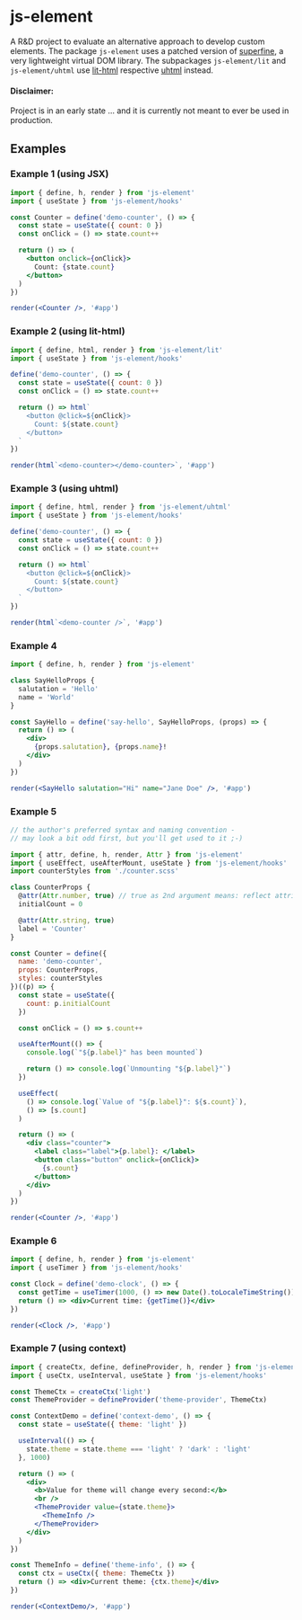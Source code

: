 # js-element

A R&D project to evaluate an alternative approach to develop custom elements.
The package `js-element` uses a patched version of [superfine](https://github.com/jorgebucaran/superfine), a very lightweight virtual DOM library.
The subpackages `js-element/lit` and `js-element/uhtml` use [lit-html](https://lit-html.polymer-project.org/) respective [uhtml](https://github.com/WebReflection/uhtml) instead.

#### Disclaimer:

Project is in an early state ...
and it is currently not meant to ever be used in production.

## Examples

### Example 1 (using JSX)

```jsx
import { define, h, render } from 'js-element'
import { useState } from 'js-element/hooks'

const Counter = define('demo-counter', () => {
  const state = useState({ count: 0 })
  const onClick = () => state.count++

  return () => ( 
    <button onclick={onClick}>
      Count: {state.count}
    </button>
  )
})

render(<Counter />, '#app')
```

### Example 2 (using lit-html)

```js
import { define, html, render } from 'js-element/lit'
import { useState } from 'js-element/hooks'

define('demo-counter', () => {
  const state = useState({ count: 0 })
  const onClick = () => state.count++

  return () => html`
    <button @click=${onClick}>
      Count: ${state.count}
    </button>
  `
})

render(html`<demo-counter></demo-counter>`, '#app')
```

### Example 3 (using uhtml)

```js
import { define, html, render } from 'js-element/uhtml'
import { useState } from 'js-element/hooks'

define('demo-counter', () => {
  const state = useState({ count: 0 })
  const onClick = () => state.count++

  return () => html`
    <button @click=${onClick}>
      Count: ${state.count}
    </button>
  `
})

render(html`<demo-counter />`, '#app')
```

### Example 4

```jsx
import { define, h, render } from 'js-element'

class SayHelloProps {
  salutation = 'Hello'
  name = 'World'
}

const SayHello = define('say-hello', SayHelloProps, (props) => {
  return () => (
    <div>
      {props.salutation}, {props.name}!
    </div>
  )
})

render(<SayHello salutation="Hi" name="Jane Doe" />, '#app')
```

### Example 5

```jsx
// the author's preferred syntax and naming convention -
// may look a bit odd first, but you'll get used to it ;-)

import { attr, define, h, render, Attr } from 'js-element'
import { useEffect, useAfterMount, useState } from 'js-element/hooks'
import counterStyles from './counter.scss'

class CounterProps {
  @attr(Attr.number, true) // true as 2nd argument means: reflect attribute
  initialCount = 0

  @attr(Attr.string, true)
  label = 'Counter'
}

const Counter = define({
  name: 'demo-counter',
  props: CounterProps,
  styles: counterStyles
})((p) => {
  const state = useState({
    count: p.initialCount
  })

  const onClick = () => s.count++

  useAfterMount(() => {
    console.log(`"${p.label}" has been mounted`)

    return () => console.log(`Unmounting "${p.label}"`)
  })

  useEffect(
    () => console.log(`Value of "${p.label}": ${s.count}`),
    () => [s.count]
  )

  return () => (
    <div class="counter">
      <label class="label">{p.label}: </label>
      <button class="button" onclick={onClick}>
        {s.count}
      </button>
    </div>
  )
})

render(<Counter />, '#app')
```

### Example 6

```jsx
import { define, h, render } from 'js-element'
import { useTimer } from 'js-element/hooks'

const Clock = define('demo-clock', () => {
  const getTime = useTimer(1000, () => new Date().toLocaleTimeString())
  return () => <div>Current time: {getTime()}</div>
})

render(<Clock />, '#app')
```

### Example 7 (using context)

```jsx
import { createCtx, define, defineProvider, h, render } from 'js-element'
import { useCtx, useInterval, useState } from 'js-element/hooks'

const ThemeCtx = createCtx('light')
const ThemeProvider = defineProvider('theme-provider', ThemeCtx)

const ContextDemo = define('context-demo', () => {
  const state = useState({ theme: 'light' })

  useInterval(() => {
    state.theme = state.theme === 'light' ? 'dark' : 'light'
  }, 1000)

  return () => (
    <div>
      <b>Value for theme will change every second:</b>
      <br />
      <ThemeProvider value={state.theme}>
        <ThemeInfo />
      </ThemeProvider>
    </div>
  )
})

const ThemeInfo = define('theme-info', () => {
  const ctx = useCtx({ theme: ThemeCtx })
  return () => <div>Current theme: {ctx.theme}</div>
})

render(<ContextDemo/>, '#app')
```